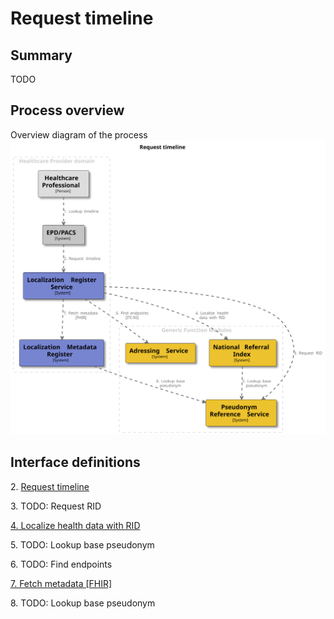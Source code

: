 # Request timeline

## Summary

TODO

## Process overview

Overview diagram of the process
![Request Timeline](../images/structurizr-RequestTimeline.svg)

## Interface definitions

2\. [Request timeline](https://github.com/minvws/gfmodules-localization-register-service-private/blob/docs/timeline-service/docs/interface-definitions/request-timeline.md)

3\. TODO: Request RID

[4\. Localize health data with RID](https://github.com/minvws/gfmodules-national-referral-index/blob/main/docs/interface-definitions/lookup.md)

5\. TODO: Lookup base pseudonym

6\. TODO: Find endpoints

[7\. Fetch metadata [FHIR]](../interface-definitions/fetch-metadata.md)

8\. TODO: Lookup base pseudonym
